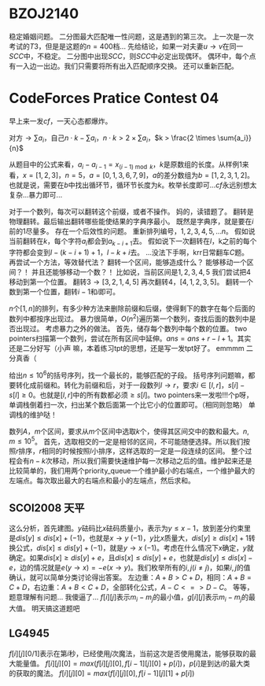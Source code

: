 
# $\text{BZOJ2140}$

稳定婚姻问题。
二分图最大匹配唯一性问题，这是遇到的第三次。
上一次是一次考试的$T3$，但是是这题的$n = 400$档...
先给结论，如果一对夫妻$u \rightarrow v$在同一$SCC$中，不稳定。
二分图中出现$SCC$，则$SCC$中必定出现偶环。
偶环中，每个点有一入边一出边。我们只需要将所有出入匹配顺序交换。
还可以重新匹配。

# $\text{CodeForces Pratice Contest 04}$

早上来一发$cf$，一天心态都爆炸。

对方$\rightarrow \sum{a_i}$，自己$n \cdot k - \sum{a_i}$，$n \cdot k > 2 \times \sum{a_i}$，$k > \frac{2 \times \sum{a_i}}{n}$

从题目中的公式来看，$a_i - a_{i - 1} = x_{(i−1) \bmod k}$，$k$是原数组的长度。从样例$1$来看，$x = [1, 2, 3]$，$n = 5$，$a = [0, 1, 3, 6, 7, 9]$，$a$的差分数组为$b = [1, 2, 3, 1, 2]$。也就是说，需要在$b$中找出循环节，循环节长度为$k$。枚举长度即可...$cf$永远别想太复杂...暴力即可...

对于一个数列，每次可以翻转这个前缀，或者不操作。
妈的，读错题了。
翻转是物理翻转。最后输出翻转哪些能使结果的字典序最小。
既然是字典序，就是要在$i$前的$1$尽量多。
存在一个后效性的问题。
重新排列编号，$1, 2, 3, 4, 5, ... n$。
假如说当前翻转在$k$，每个字符$a_i$都会到$a_{k - i + 1}$去。
假如说下一次翻转在$l$，k之前的每个字符都会变到$l - (k - i + 1) + 1$，$l - k + i$去。
...没法下手啊，krr日常翻车$C$题。
再尝试一个方法，等效替代法？
翻转一个区间，能够造成什么？
能够移动一个区间？！
并且还能够移动一个数？！
比如说，当前区间是$1, 2, 3, 4, 5$
我们尝试把$4$移动到第一个位置。
翻转$3 \rightarrow [3, 2, 1, 4, 5]$
再次翻转$4$，$[4, 1, 2, 3, 5]$。
翻转一个数到第一个位置，翻转$i - 1$和$i$即可。

$n$个$[1, n]$的排列，有多少种方法来删除前缀和后缀，使得剩下的数字在每个后面的数列中都按序出现过。
暴力很简单，$O(n^2)$遍历第一个数列，查找后面的数列中是否出现过。
考虑暴力之外的做法。
首先，储存每个数列中每个数的位置。
$\text{two pointers}$扫描第一个数列，尝试在所有区间中延伸。$ans = ans + r - l + 1$。其实还是二分好写（小声
嘛，本着练习$\text{tpt}$的思想，还是写一发$\text{tpt}$好了。
emmmm 二分真香（

给出$n \le 10^6$的括号序列，找一个最长的，能够匹配的子段。
括号序列问题嘛，都要转化成前缀和。转化为前缀和后，对于一段数列$l \rightarrow r$，要求$i \in [l, r]$，$s[i] - s[l] \ge 0$。也就是$[l, r]$中的所有数都必须$\ge s[l]$。$\text{two pointers}$来一发啦!!!个p呀，单调栈倒着扫一次，扫出某个数后面第一个比它小的位置即可。（相同则忽略）
单调栈的维护哒！

数列$A$，$m$个区间，要求从$m$个区间中选取$k$个，使得其区间交中的数和最大。$n,  m \le 10^5$。
首先，选取相交的一定是相邻的区间，不可能随便选择。所以我们按照$r$排序，$r$相同的时候按照$l$小排序，这样选取的一定是一段连续的区间。
整个过程会有$n - k$次移动，所以我们需要快速维护每一次移动之后的值。维护起来还是比较简单的，我们用两个$\text{priority\_queue}$一个维护最小的右端点，一个维护最大的左端点。每次取出最大的右端点和最小的左端点，然后求和。

## $\text{SCOI2008 天平}$

这么分析，首先建图。$y$砝码比$x$砝码质量小，表示为$y \le x - 1$，放到差分约束里是$dis[y] \le dis[x] + (-1)$，也就是$x \rightarrow y \ (-1)$，$y$比$x$质量大，$dis[y] \ge dis[x] + 1$转换公式，$dis[x] \le dis[y] + (-1)$，就是$y \rightarrow x \ (-1)$。考虑在什么情况下$x$确定，$y$就确定。如果$dis[x] \ge dis[y] + e$，且$dis[x] \le dis[y] + e$，也就是$dis[y] \le dis[x] - e$，边的情况就是$e(y \rightarrow x) = -e(x \rightarrow y)$。我们枚举所有的$i, j(i \ne j)$，如果$i, j$的值确认，就可以简单分类讨论得出答案。
左边重：$A+ B > C+D$，相同：$A+B=C+D$，右边重：$A+B<C+D$，全部转化公式，$A-C <=> D-C$。
等等，题意理解有问题...
我傻逼了...
$f[i][j]$表示$m_i - m_j$的最小值，$g[i][j]$表示$m_i - m_j$的最大值。
明天搞这道题吧

## $\text{LG4945}$

$f[i][j][0/1]$表示在第$i$秒，已经使用$j$次魔法，当前这次是否使用魔法，能够获取的最大能量值。
$f[i][j][0] = max(f[i][j][0], f[i - 1][j][0] + p[i])$，$p[i]$是到达$i$的最大类的获取的魔法。
$f[i][j][0] = max(f[i][j][0], f[i - 1][j][1] + p[i])$
<!--stackedit_data:
eyJoaXN0b3J5IjpbMTA4MTU0Mzc1NywxODI1OTIxNDA0XX0=
-->